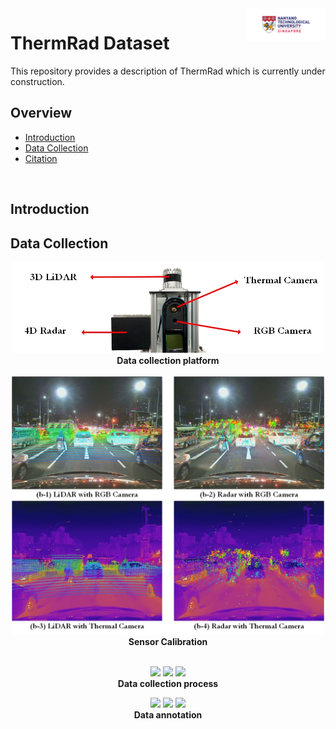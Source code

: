 <img src="logo.jpg" align="right" width="25%">

# ThermRad Dataset

This repository provides a description of ThermRad which is currently under construction.

## Overview
- [Introduction](#introduction)
- [Data Collection](#data-collection)
- [Citation](#citation)
<br>

## Introduction

## Data Collection 

<div align="center">
<img src="sensor.jpg" width="500"/>
<br />
<b>Data collection platform</b>
</div>
<br>

<div align="center">
<img src="calibration.jpg" width="500"/>
<br />
<b>Sensor Calibration</b>
</div>
<br>

<div align="center">
<p float="center">
<img src="sunnny_day%2000_00_00-00_00_30.gif" width="200"/>
<img src="night%2000_00_00-00_00_30.gif" width="200" />
<img src="Off_campus%2000_00_00-00_00_30.gif" width="200"/>
<br />
<b>Data collection process</b>
</p>
</div>


<div align="center">
<p float="center">
<img src="daytime_sample.jpg" width="200"/>
<img src="night_sample.jpg" width="200" />
<img src="rain_sample.jpg" width="200"/>
<br />
<b>Data annotation</b>
</p>
</div>



